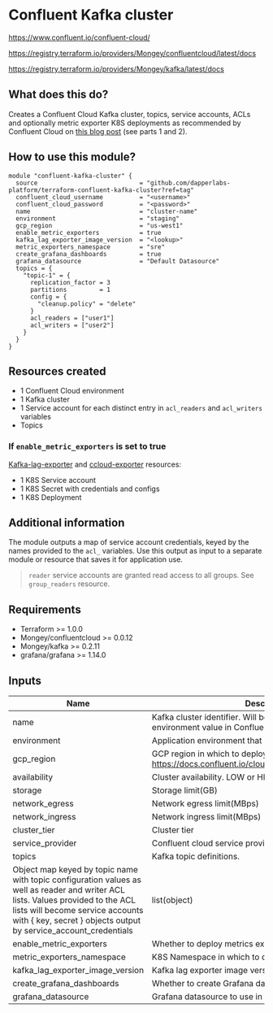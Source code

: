 # Confluent Kafka cluster

https://www.confluent.io/confluent-cloud/

https://registry.terraform.io/providers/Mongey/confluentcloud/latest/docs

https://registry.terraform.io/providers/Mongey/kafka/latest/docs

## What does this do?

Creates a Confluent Cloud Kafka cluster, topics, service accounts, ACLs and optionally metric exporter K8S deployments as recommended by Confluent Cloud on [this blog post](https://www.confluent.io/blog/monitor-kafka-clusters-with-prometheus-grafana-and-confluent/) (see parts 1 and 2).

## How to use this module?

```hcl
module "confluent-kafka-cluster" {
  source                            = "github.com/dapperlabs-platform/terraform-confluent-kafka-cluster?ref=tag"
  confluent_cloud_username          = "<username>"
  confluent_cloud_password          = "<password>"
  name                              = "cluster-name"
  environment                       = "staging"
  gcp_region                        = "us-west1"
  enable_metric_exporters           = true
  kafka_lag_exporter_image_version  = "<lookup>"
  metric_exporters_namespace        = "sre"
  create_grafana_dashboards         = true
  grafana_datasource                = "Default Datasource"
  topics = {
    "topic-1" = {
      replication_factor = 3
      partitions         = 1
      config = {
        "cleanup.policy" = "delete"
      }
      acl_readers = ["user1"]
      acl_writers = ["user2"]
    }
  }
}
```

## Resources created

- 1 Confluent Cloud environment
- 1 Kafka cluster
- 1 Service account for each distinct entry in `acl_readers` and `acl_writers` variables
- Topics

### If `enable_metric_exporters` is set to true

[Kafka-lag-exporter](https://github.com/seglo/kafka-lag-exporter) and [ccloud-exporter](https://github.com/Dabz/ccloudexporter) resources:

- 1 K8S Service account
- 1 K8S Secret with credentials and configs
- 1 K8S Deployment

## Additional information

The module outputs a map of service account credentials, keyed by the names provided to the `acl_` variables. Use this output as input to a separate module or resource that saves it for application use.

> `reader` service accounts are granted read access to all groups. See `group_readers` resource.

## Requirements

- Terraform >= 1.0.0
- Mongey/confluentcloud >= 0.0.12
- Mongey/kafka >= 0.2.11
- grafana/grafana >= 1.14.0

## Inputs

| Name                                                                                                                                                                                                                                    | Description                                                                                                  | Type   | Default | Required |
| --------------------------------------------------------------------------------------------------------------------------------------------------------------------------------------------------------------------------------------- | ------------------------------------------------------------------------------------------------------------ | ------ | ------- | :------: |
| name                                                                                                                                                                                                                                    | Kafka cluster identifier. Will be prepended by the environment value in Confluent cloud                      | string |         |    x     |
| environment                                                                                                                                                                                                                             | Application environment that uses the cluster                                                                | string |         |    x     |
| gcp_region                                                                                                                                                                                                                              | GCP region in which to deploy the cluster. See https://docs.confluent.io/cloud/current/clusters/regions.html | string |         |    x     |
| availability                                                                                                                                                                                                                            | Cluster availability. LOW or HIGH                                                                            | string | LOW     |          |
| storage                                                                                                                                                                                                                                 | Storage limit(GB)                                                                                            | number | 5000    |          |
| network_egress                                                                                                                                                                                                                          | Network egress limit(MBps)                                                                                   | number | 100     |          |
| network_ingress                                                                                                                                                                                                                         | Network ingress limit(MBps)                                                                                  | number | 100     |          |
| cluster_tier                                                                                                                                                                                                                            | Cluster tier                                                                                                 | string | BASIC   |          |
| service_provider                                                                                                                                                                                                                        | Confluent cloud service provider. AWS, GCP, Azure                                                            | string | GCP     |          |
| topics                                                                                                                                                                                                                                  | Kafka topic definitions.                                                                                     |
| Object map keyed by topic name with topic configuration values as well as reader and writer ACL lists. Values provided to the ACL lists will become service accounts with { key, secret } objects output by service_account_credentials | list(object)                                                                                                 |        | x       |
| enable_metric_exporters                                                                                                                                                                                                                 | Whether to deploy metrics exporters                                                                          | bool   |         |  false   |
| metric_exporters_namespace                                                                                                                                                                                                              | K8S Namespace in which to deploy metrics exporters                                                           | string |         |   sre    |
| kafka_lag_exporter_image_version                                                                                                                                                                                                        | Kafka lag exporter image version                                                                             | string |         |          |
| create_grafana_dashboards                                                                                                                                                                                                               | Whether to create Grafana dashboards                                                                         | bool   |         |  false   |
| grafana_datasource                                                                                                                                                                                                                      | Grafana datasource to use in dashboards                                                                      | string |         |   null   |
